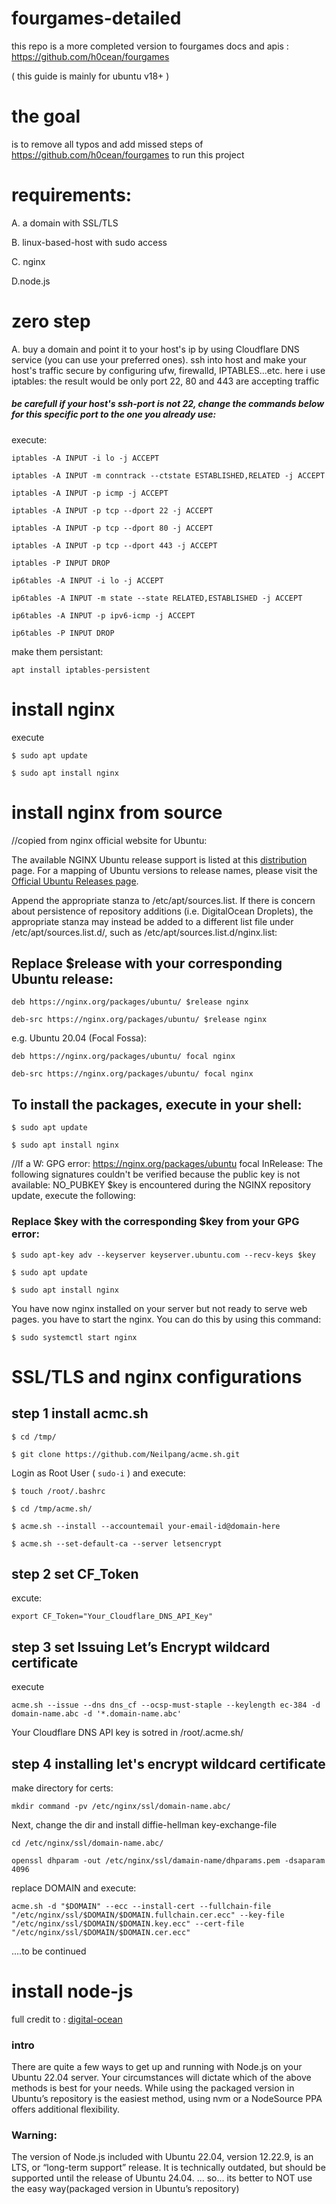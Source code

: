 # fourgames-detailed
this repo is a more completed version  to fourgames docs and apis : https://github.com/h0cean/fourgames

( this guide is mainly for  ubuntu v18+ )

# the goal 
  is to remove all typos and add missed steps of 
  https://github.com/h0cean/fourgames  to run this project

# requirements:
A. a domain with SSL/TLS

B. linux-based-host with sudo access 

C. nginx 

D.node.js

# zero step

A. buy a domain and point it to your host's ip by using Cloudflare DNS service
(you can use your preferred ones). ssh into host and make your host's traffic secure by configuring ufw, firewalld, IPTABLES...etc.
here i use iptables: 
the result would be only port 22, 80 and 443 are accepting traffic 
##### be carefull if your host's ssh-port is not 22, change the commands below for this specific port to the one you already use:
execute:

 `iptables -A INPUT -i lo -j ACCEPT`
 
 `iptables -A INPUT -m conntrack --ctstate ESTABLISHED,RELATED -j ACCEPT`
 
 `iptables -A INPUT -p icmp -j ACCEPT`
 
 `iptables -A INPUT -p tcp --dport 22 -j ACCEPT `

 `iptables -A INPUT -p tcp --dport 80 -j ACCEPT`
 
 `iptables -A INPUT -p tcp --dport 443 -j ACCEPT`
 
 `iptables -P INPUT DROP`

 `ip6tables -A INPUT -i lo -j ACCEPT`
 
`ip6tables -A INPUT -m state --state RELATED,ESTABLISHED -j ACCEPT`
 
 `ip6tables -A INPUT -p ipv6-icmp -j ACCEPT`
 
 `ip6tables -P INPUT DROP`

make them persistant:

`apt install iptables-persistent`



# install nginx 

execute

`$ sudo apt update`

`$ sudo apt install nginx`

# install nginx from source
//copied from nginx official website for Ubuntu:

The available NGINX Ubuntu release support is listed at this [distribution](https://nginx.org/packages/ubuntu/dists/) page. For a mapping of Ubuntu versions to release names, please visit the [Official Ubuntu Releases page](https://wiki.ubuntu.com/Releases).

Append the appropriate stanza to /etc/apt/sources.list. If there is concern about persistence of repository additions (i.e. DigitalOcean Droplets), the appropriate stanza may instead be added to a different list file under /etc/apt/sources.list.d/, such as /etc/apt/sources.list.d/nginx.list:
## Replace $release with your corresponding Ubuntu release:

`deb https://nginx.org/packages/ubuntu/ $release nginx`

`deb-src https://nginx.org/packages/ubuntu/ $release nginx`

e.g. Ubuntu 20.04 (Focal Fossa):
  
  `deb https://nginx.org/packages/ubuntu/ focal nginx`
  
   `deb-src https://nginx.org/packages/ubuntu/ focal nginx`
## To install the packages, execute in your shell:

`$ sudo apt update`

`$ sudo apt install nginx`

//If a W: GPG error: https://nginx.org/packages/ubuntu focal InRelease: The following signatures couldn't be verified because the public key is not available: NO_PUBKEY $key is encountered during the NGINX repository update, execute the following:
### Replace $key with the corresponding $key from your GPG error:

`$ sudo apt-key adv --keyserver keyserver.ubuntu.com --recv-keys $key`

`$ sudo apt update`

`$ sudo apt install nginx`


You have now nginx installed on your server but not ready to serve web pages. you have to start the nginx. You can do this by using this command:

`$ sudo systemctl start nginx`


# SSL/TLS and nginx configurations

## step 1 install acmc.sh
`$ cd /tmp/`

`$ git clone https://github.com/Neilpang/acme.sh.git`
 
 Login as Root User ( `sudo-i` ) and execute:

`$ touch /root/.bashrc`

`$ cd /tmp/acme.sh/`

`$ acme.sh --install --accountemail your-email-id@domain-here`

`$ acme.sh --set-default-ca --server letsencrypt`

## step 2 set CF_Token
excute: 

`export CF_Token="Your_Cloudflare_DNS_API_Key"`


## step 3 set Issuing Let’s Encrypt wildcard certificate
execute

`acme.sh --issue --dns dns_cf --ocsp-must-staple --keylength ec-384 -d domain-name.abc -d '*.domain-name.abc'`
 
Your Cloudflare DNS API key is sotred in /root/.acme.sh/


## step 4 installing let's encrypt wildcard certificate
make directory for certs:

`mkdir command -pv /etc/nginx/ssl/domain-name.abc/`

Next, change the dir and install diffie-hellman key-exchange-file

`cd /etc/nginx/ssl/domain-name.abc/`

`openssl dhparam -out /etc/nginx/ssl/damain-name/dhparams.pem -dsaparam 4096`

replace DOMAIN and  execute:

`acme.sh -d "$DOMAIN" --ecc --install-cert --fullchain-file "/etc/nginx/ssl/$DOMAIN/$DOMAIN.fullchain.cer.ecc" --key-file "/etc/nginx/ssl/$DOMAIN/$DOMAIN.key.ecc" --cert-file "/etc/nginx/ssl/$DOMAIN/$DOMAIN.cer.ecc"`

....to be continued


# install node-js
full credit to : [digital-ocean](https://www.digitalocean.com/community/tutorials/how-to-install-node-js-on-ubuntu-22-04)
### intro
There are quite a few ways to get up and running with Node.js on your Ubuntu 22.04 server. Your circumstances will dictate which of the above methods is best for your needs. While using the packaged version in Ubuntu’s repository is the easiest method, using nvm or a NodeSource PPA offers additional flexibility.


### Warning: 
The version of Node.js included with Ubuntu 22.04, version 12.22.9, is an LTS, or “long-term support” release. It is technically outdated, but should be supported until the release of Ubuntu 24.04. ... so... its better to NOT use the easy way(packaged version in Ubuntu’s repository)




